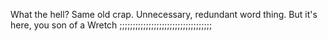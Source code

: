 What the hell? Same old crap. Unnecessary, redundant word thing. But it's here, you son of a Wretch ;;;;;;;;;;;;;;;;;;;;;;;;;;;;;;;;;;;

